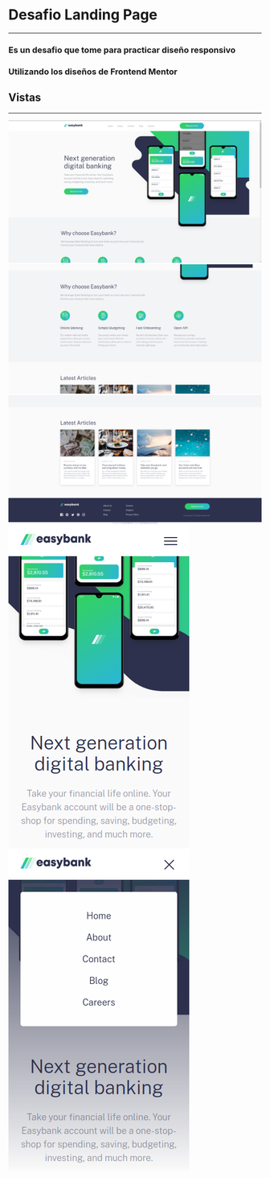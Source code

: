 # Desafio Landing Page
---
### Es un desafio que tome para practicar diseño responsivo
### Utilizando los diseños de Frontend Mentor

## Vistas
---

!["Escritorio Parte 1"][1]
!["Escritorio Parte 2"][2]
!["Escritorio Parte 3"][3]
!["Telefono Parte 1"][4]
!["Telefono Parte 2"][5]


[1]: ./Muestra/Escritorio.png 
[2]: ./Muestra/Escritorio2.png 
[3]: ./Muestra/Escritorio3.png 
[4]: ./Muestra/Telefono.png
[5]: ./Muestra/Telefono2.png 
